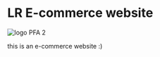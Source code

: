 # LR E-commerce website
![logo PFA 2](https://github.com/user-attachments/assets/97441ff9-9b9d-42c6-a02e-c32a2ddbae54)

this is an e-commerce website :)
